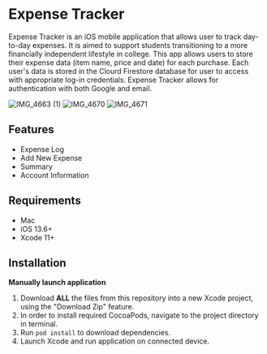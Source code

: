 # Expense Tracker
Expense Tracker is an iOS mobile application that allows user to track day-to-day expenses. It is aimed to support students transitioning to a more 
financially independent lifestyle in college. This app allows users to store their expense data (item name, price and date) for each purchase. Each user's data is stored in the Clourd Firestore database for user to access with appropriate log-in credentials. Expense Tracker allows for authentication with both Google and email.

![IMG_4663 (1)](https://user-images.githubusercontent.com/56169756/95710880-7a8ff280-0c16-11eb-9e13-2be3e0b93824.jpg)
![IMG_4670](https://user-images.githubusercontent.com/56169756/95710884-7b288900-0c16-11eb-981d-013ce1f4919a.jpg)
![IMG_4671](https://user-images.githubusercontent.com/56169756/95710885-7bc11f80-0c16-11eb-9468-c2dbfb6007f0.jpg)

## Features
* Expense Log
* Add New Expense
* Summary
* Account Information

## Requirements
* Mac 
* iOS 13.6+
* Xcode 11+

## Installation

**Manually launch application**
1. Download **ALL** the files from this repository into a new Xcode project, using the "Download Zip" feature.
2. In order to install required CocoaPods, navigate to the project directory in terminal. 
3. Run `pod install` to download dependencies.
4. Launch Xcode and run application on connected device. 

